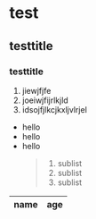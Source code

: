 # test
## testtitle
### testtitle
1. jiewjfjfe
2. joeiwjfijrlkjld
3. idsojfjlkcjkxljvlrjel

- hello
- hello
- hello
  >1. sublist
  >2. sublist
  >3. sublist

|name|age|
|----|---|
